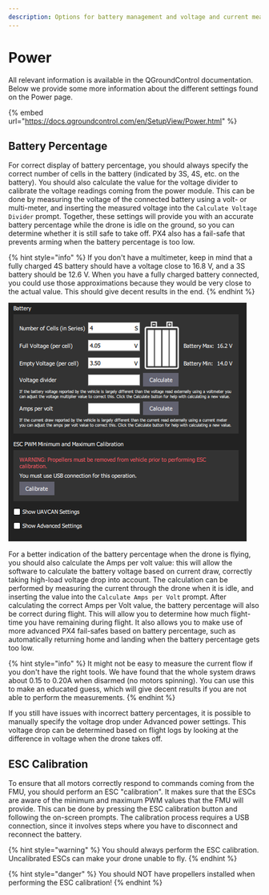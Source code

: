 ```yaml
---
description: Options for battery management and voltage and current measurements.
---
```


# Power

All relevant information is available in the QGroundControl documentation. Below we provide some more information about the different settings found on the Power page.

{% embed url="https://docs.qgroundcontrol.com/en/SetupView/Power.html" %}

## Battery Percentage

For correct display of battery percentage, you should always specify the correct number of cells in the battery (indicated by 3S, 4S, etc. on the battery). You should also calculate the value for the voltage divider to calibrate the voltage readings coming from the power module. This can be done by measuring the voltage of the connected battery using a volt- or multi-meter, and inserting the measured voltage into the `Calculate Voltage Divider` prompt. Together, these settings will provide you with an accurate battery percentage while the drone is idle on the ground, so you can determine whether it is still safe to take off. PX4 also has a fail-safe that prevents arming when the battery percentage is too low.

{% hint style="info" %}
If you don't have a multimeter, keep in mind that a fully charged 4S battery should have a voltage close to 16.8 V, and a 3S battery should be 12.6 V. When you have a fully charged battery connected, you could use those approximations because they would be very close to the actual value. This should give decent results in the end.
{% endhint %}

![Battery settings. It is usually not necessary to change the full and empty voltage per cell.](<../../.gitbook/assets/image (159).png>)

For a better indication of the battery percentage when the drone is flying, you should also calculate the  Amps per volt value: this will allow the software to calculate the battery voltage based on current draw, correctly taking high-load voltage drop into account. The calculation can be performed by measuring the current through the drone when it is idle, and inserting the value into the `Calculate Amps per Volt` prompt. After calculating the correct Amps per Volt value, the battery percentage will also be correct during flight. This will allow you to determine how much flight-time you have remaining during flight. It also allows you to make use of more advanced PX4 fail-safes based on battery percentage, such as automatically returning home and landing when the battery percentage gets too low.

{% hint style="info" %}
It might not be easy to measure the current flow if you don't have the right tools. We have found that the whole system draws about 0.15 to 0.20A when disarmed (no motors spinning). You can use this to make an educated guess, which will give decent results if you are not able to perform the measurements.
{% endhint %}

If you still have issues with incorrect battery percentages, it is possible to manually specify the voltage drop under Advanced power settings. This voltage drop can be determined based on flight logs by looking at the difference in voltage when the drone takes off.

## ESC Calibration

To ensure that all motors correctly respond to commands coming from the FMU, you should perform an ESC "calibration". It makes sure that the ESCs are aware of the minimum and maximum PWM values that the FMU will provide. This can be done by pressing the ESC calibration button and following the on-screen prompts. The calibration process requires a USB connection, since it involves steps where you have to disconnect and reconnect the battery.&#x20;

{% hint style="warning" %}
You should always perform the ESC calibration. Uncalibrated ESCs can make your drone unable to fly.&#x20;
{% endhint %}

{% hint style="danger" %}
You should NOT have propellers installed when performing the ESC calibration!
{% endhint %}
